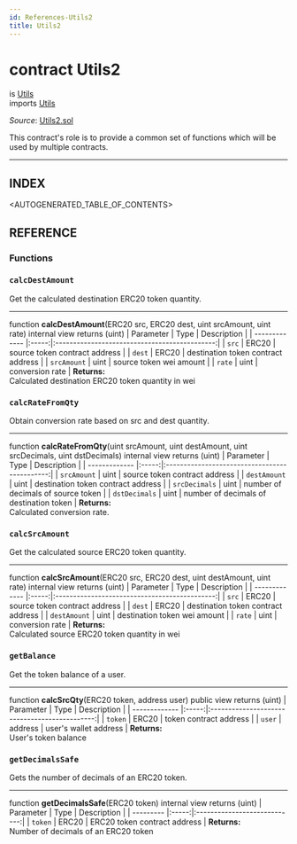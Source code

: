 ```yaml
---
id: References-Utils2
title: Utils2
---
```

# contract Utils2
is [Utils](api-utils.md)\
imports [Utils](api-utils.md)

*Source*: [Utils2.sol](https://github.com/KyberNetwork/smart-contracts/blob/master/contracts/Utils2.sol)

This contract's role is to provide a common set of functions which will be used by multiple contracts.
___

## INDEX

<AUTOGENERATED_TABLE_OF_CONTENTS>

## REFERENCE

### Functions

### `calcDestAmount`
Get the calculated destination ERC20 token quantity.
___
function __calcDestAmount__(ERC20 src, ERC20 dest, uint srcAmount, uint rate) internal view returns (uint)
| Parameter     | Type  | Description                                   |
| ------------- |:-----:|:---------------------------------------------:|
| `src`      | ERC20  | source token contract address            |
| `dest`      | ERC20  | destination token contract address            |
| `srcAmount` | uint  | source token wei amount      |
| `rate`        | uint  | conversion rate                               |
**Returns:**\
Calculated destination ERC20 token quantity in wei
<br />

### `calcRateFromQty`
Obtain conversion rate based on src and dest quantity.
___
function __calcRateFromQty__(uint srcAmount, uint destAmount, uint srcDecimals, uint dstDecimals) internal view returns (uint)
| Parameter     | Type  | Description                                   |
| ------------- |:-----:|:---------------------------------------------:|
| `srcAmount`        | uint  | source token contract address                                                 | 
| `destAmount`      | uint  | destination token contract address                                         |
| `srcDecimals`       | uint  | number of decimals of source token                                       |
| `dstDecimals`       | uint  | number of decimals of destination token                               |
**Returns:**\
Calculated conversion rate.
<br />

### `calcSrcAmount`
Get the calculated source ERC20 token quantity.
___
function __calcSrcAmount__(ERC20 src, ERC20 dest, uint destAmount, uint rate) internal view returns (uint)
| Parameter     | Type  | Description                                   |
| ------------- |:-----:|:---------------------------------------------:|
| `src`      | ERC20  | source token contract address            |
| `dest`      | ERC20  | destination token contract address            |
| `destAmount` | uint  | destination token wei amount      |
| `rate`        | uint  | conversion rate                               |
**Returns:**\
Calculated source ERC20 token quantity in wei
<br />

### `getBalance`
Get the token balance of a user.
___
function __calcSrcQty__(ERC20 token, address user) public view returns (uint)
| Parameter     | Type  | Description                                   |
| ------------- |:-----:|:---------------------------------------------:|
| `token`      | ERC20  | token contract address            |
| `user` | address  | user's wallet address      |
**Returns:**\
User's token balance
<br />

### `getDecimalsSafe`
Gets the number of decimals of an ERC20 token.
___
function __getDecimalsSafe__(ERC20 token) internal view returns (uint)
| Parameter | Type  | Description                  |
| --------- |:-----:|:----------------------------:|
| `token`   | ERC20 | ERC20 token contract address |
**Returns:**\
Number of decimals of an ERC20 token
<br />
